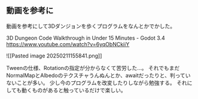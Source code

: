 ## 動画を参考に

動画を参考にして3Dダンジョンを歩くプログラムをなんとかでかした。

3D Dungeon Code Walkthrough in Under 15 Minutes - Godot 3.4
https://www.youtube.com/watch?v=6yqObNCkiiY

![[Pasted image 20250211155841.png]]

Tweenの仕様、Rotationの指定が分からなくて苦労した…。
それでもまだNormalMapとAlbedoのテクスチャうんぬんとか、awaitだったりと、判っていないことが多い。
少し今のプログラムを改変したりしながら勉強する。
それにしても動くものがあると触っているだけで楽しい。



